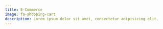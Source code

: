 ```yaml
---
title: E-Commerce
image: fa-shopping-cart
description: Lorem ipsum dolor sit amet, consectetur adipisicing elit. Minima maxime quam architecto quo inventore harum ex magni, dicta impedit.
---
```

